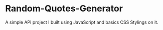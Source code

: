 # Random-Quotes-Generator
A simple API project I built using JavaScript and basics CSS Stylings on it.
